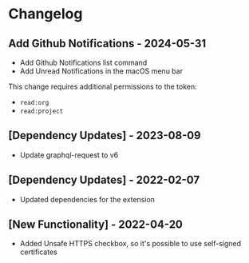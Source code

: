 # Changelog

## Add Github Notifications - 2024-05-31
- Add Github Notifications list command
- Add Unread Notifications in the macOS menu bar

This change requires additional permissions to the token:
  - `read:org`
  - `read:project`

## [Dependency Updates] - 2023-08-09

- Update graphql-request to v6

## [Dependency Updates] - 2022-02-07

- Updated dependencies for the extension

## [New Functionality] - 2022-04-20

- Added Unsafe HTTPS checkbox, so it's possible to use self-signed certificates
